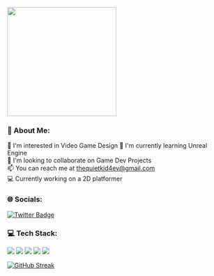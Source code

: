 <div id="header" align="left">
  <img src="https://media.giphy.com/media/v1.Y2lkPTc5MGI3NjExZXFidWtnZjMyOTNzdWJoeHB2NWIwOGJvOXcwOG5tdncwNmFhMDRteCZlcD12MV9pbnRlcm5hbF9naWZfYnlfaWQmY3Q9cw/mrjNLbAiWxAYV3BYOQ/giphy.gif" width="250"/>
</div>

### 💫 About Me:
👀 I'm interested in Video Game Design
🌱 I'm currently learning Unreal Engine  
💞 I'm looking to collaborate on Game Dev Projects  
📫 You can reach me at thequietkid4ev@gmail.com  
💻 Currently working on a 2D platformer

### 🌐 Socials:
<div id="badges" align="left">
  </a>
  <a href="https://twitter.com/thequietkid4l">
    <img src="https://img.shields.io/badge/Twitter-blue?style=for-the-badge&logo=twitter&logoColor=white" alt="Twitter Badge"/>
  </a>
</div>

### 💻 Tech Stack:
<div>
  <img src="https://img.shields.io/badge/C%23-239120?style=for-the-badge&logo=c-sharp&logoColor=white">
  <img src="https://img.shields.io/badge/Unity-100000?style=for-the-badge&logo=unity&logoColor=white">
  <img src="https://img.shields.io/badge/Lua-2C2D72.svg?style=for-the-badge&logo=Lua&logoColor=white">
  <img src="https://img.shields.io/badge/Python-14354C?style=for-the-badge&logo=python&logoColor=white">
  <img src="https://img.shields.io/badge/git-%23F05033.svg?style=for-the-badge&logo=git&logoColor=white">  
</div>

[![GitHub Streak](https://gh-streak-stats.rahulv.dev?user=thequietkid79&theme=burnt-neon)](https://git.io/streak-stats)

